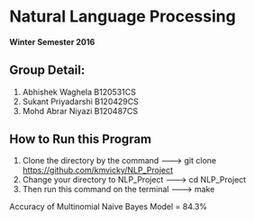 # Natural Language Processing
#### Winter Semester 2016

## Group Detail:
1. Abhishek Waghela B120531CS
2. Sukant Priyadarshi B120429CS
3. Mohd Abrar Niyazi B120487CS

## How to Run this Program
1. Clone the directory by the command ---> git clone https://github.com/kmvicky/NLP_Project
2. Change your directory to NLP_Project ---> cd NLP_Project
3. Then run this command on the terminal ---> make

Accuracy of Multinomial Naive Bayes Model = 84.3%
